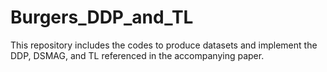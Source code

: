 # Burgers_DDP_and_TL
This repository includes the codes to produce datasets and implement the DDP, DSMAG, and TL referenced in the 
accompanying paper.
 
